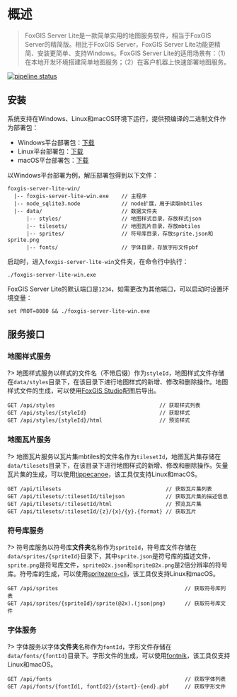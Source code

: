 # 概述

> FoxGIS Server Lite是一款简单实用的地图服务软件，相当于FoxGIS Server的精简版。相比于FoxGIS Server，FoxGIS Server Lite功能更精简、安装更简单、支持Windows。FoxGIS Server Lite的适用场景有：（1）在本地开发环境搭建简单地图服务；（2）在客户机器上快速部署地图服务。

[![pipeline status](https://gitlab.com/geoway/foxgis-server-lite/badges/master/pipeline.svg)](https://gitlab.com/geoway/foxgis-server-lite/commits/master)


## 安装

系统支持在Windows、Linux和macOS环境下运行，提供预编译的二进制文件作为部署包：
- Windows平台部署包：[下载](./foxgis-server-lite-win.tar.gz ':ignore')
- Linux平台部署包：[下载](./foxgis-server-lite-linux.tar.gz ':ignore')
- macOS平台部署包：[下载](./foxgis-server-lite-macos.tar.gz ':ignore')

以Windows平台部署为例，解压部署包得到以下文件：

```
foxgis-server-lite-win/
  |-- foxgis-server-lite-win.exe    // 主程序
  |-- node_sqlite3.node             // node扩展，用于读取mbtiles
  |-- data/                         // 数据文件夹
      |-- styles/                   // 地图样式目录，存放样式json
      |-- tilesets/                 // 地图瓦片目录，存放mbtiles
      |-- sprites/                  // 符号库目录，存放sprite.json和sprite.png
      |-- fonts/                    // 字体目录，存放字形文件pbf
```

启动时，进入`foxgis-server-lite-win`文件夹，在命令行中执行：

```
./foxgis-server-lite-win.exe
```

FoxGIS Server Lite的默认端口是`1234`，如需更改为其他端口，可以启动时设置环境变量：

```
set PROT=8080 && ./foxgis-server-lite-win.exe
```


## 服务接口

### 地图样式服务

?> 地图样式服务以样式的文件名（不带后缀）作为`styleId`，地图样式文件存储在`data/styles`目录下，在该目录下进行地图样式的新增、修改和删除操作。地图样式文件的生成，可以使用[FoxGIS Studio](https://www.foxgis.com/studio)配图后导出。

```
GET /api/styles                                 // 获取样式列表
GET /api/styles/{styleId}                       // 获取样式
GET /api/styles/{styleId}/html                  // 预览样式
```

### 地图瓦片服务

?> 地图瓦片服务以瓦片集mbtiles的文件名作为`tilesetId`，地图瓦片集存储在`data/tilesets`目录下，在该目录下进行地图样式的新增、修改和删除操作。矢量瓦片集的生成，可以使用[tippecanoe](https://github.com/cgcs2000/tippecanoe)，该工具仅支持Linux和macOS。

```
GET /api/tilesets                                 // 获取瓦片集列表
GET /api/tilesets/:tilesetId/tilejson             // 获取瓦片集的描述信息
GET /api/tilesets/:tilesetId/html                 // 预览瓦片集
GET /api/tilesets/:tilesetId/{z}/{x}/{y}.{format} // 获取瓦片
```

### 符号库服务

?> 符号库服务以符号库**文件夹**名称作为`spriteId`，符号库文件存储在`data/sprites/{spriteId}`目录下，其中`sprite.json`是符号库的描述文件，`sprite.png`是符号库文件，`sprite@2x.json`和`sprite@2x.png`是2倍分辨率的符号库。符号库的生成，可以使用[spritezero-cli](https://github.com/mapbox/spritezero-cli)，该工具仅支持Linux和macOS。

```
GET /api/sprites                                        // 获取符号库列表
GET /api/sprites/{spriteId}/sprite(@2x).(json|png)      // 获取符号库文件
```

### 字体服务

?> 字体服务以字体**文件夹**名称作为`fontId`，字形文件存储在`data/fonts/{fontId}`目录下。字形文件的生成，可以使用[fontnik](https://github.com/mapbox/node-fontnik)，该工具仅支持Linux和macOS。

```
GET /api/fonts                                          // 获取字体列表
GET /api/fonts/{fontId1, fontId2}/{start}-{end}.pbf     // 获取字形文件
```

